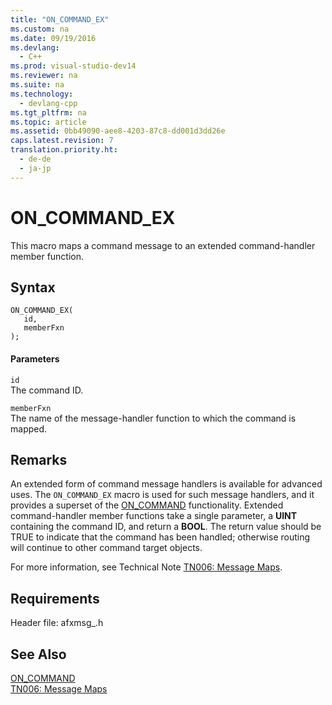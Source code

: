 ```yaml
---
title: "ON_COMMAND_EX"
ms.custom: na
ms.date: 09/19/2016
ms.devlang: 
  - C++
ms.prod: visual-studio-dev14
ms.reviewer: na
ms.suite: na
ms.technology: 
  - devlang-cpp
ms.tgt_pltfrm: na
ms.topic: article
ms.assetid: 0bb49090-aee8-4203-87c8-dd001d3dd26e
caps.latest.revision: 7
translation.priority.ht: 
  - de-de
  - ja-jp
---
```

# ON_COMMAND_EX
This macro maps a command message to an extended command-handler member function.  
  
## Syntax  
  
```  
ON_COMMAND_EX(  
   id,  
   memberFxn  
);  
```  
  
#### Parameters  
 `id`  
 The command ID.  
  
 `memberFxn`  
 The name of the message-handler function to which the command is mapped.  
  
## Remarks  
 An extended form of command message handlers is available for advanced uses. The `ON_COMMAND_EX` macro is used for such message handlers, and it provides a superset of the [ON_COMMAND](../vs140/ON_COMMAND.md) functionality. Extended command-handler member functions take a single parameter, a **UINT** containing the command ID, and return a **BOOL**. The return value should be TRUE to indicate that the command has been handled; otherwise routing will continue to other command target objects.  
  
 For more information, see Technical Note [TN006: Message Maps](../vs140/TN006--Message-Maps.md).  
  
## Requirements  
 Header file: afxmsg_.h  
  
## See Also  
 [ON_COMMAND](../vs140/ON_COMMAND.md)   
 [TN006: Message Maps](../vs140/TN006--Message-Maps.md)